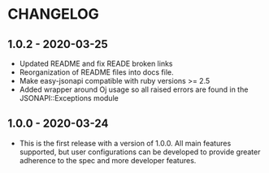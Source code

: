 # CHANGELOG

## 1.0.2 - 2020-03-25

- Updated README and fix READE broken links
- Reorganization of README files into docs file.
- Make easy-jsonapi compatible with ruby versions >= 2.5
- Added wrapper around Oj usage so all raised errors are found in the JSONAPI::Exceptions module

## 1.0.0 - 2020-03-24

- This is the first release with a version of 1.0.0. All main features supported, but user configurations can be developed to provide greater adherence to the spec and more developer features.
